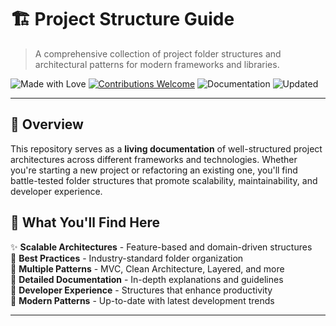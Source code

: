# 🏗️ Project Structure Guide

> A comprehensive collection of project folder structures and architectural patterns for modern frameworks and libraries.

![Made with Love](https://img.shields.io/badge/made%20with-❤️-pink.svg)
[![Contributions Welcome](https://img.shields.io/badge/contributions-welcome-brightgreen.svg)](CONTRIBUTING.md)
![Documentation](https://img.shields.io/badge/docs-markdown-blue.svg)
![Updated](https://img.shields.io/badge/updated-2025-orange.svg)

---

## 🎯 Overview

This repository serves as a **living documentation** of well-structured project architectures across different frameworks and technologies. Whether you're starting a new project or refactoring an existing one, you'll find battle-tested folder structures that promote scalability, maintainability, and developer experience.

## 🚀 What You'll Find Here

✨ **Scalable Architectures** - Feature-based and domain-driven structures  
📁 **Best Practices** - Industry-standard folder organization  
🔧 **Multiple Patterns** - MVC, Clean Architecture, Layered, and more  
📖 **Detailed Documentation** - In-depth explanations and guidelines  
🎨 **Developer Experience** - Structures that enhance productivity  
🔄 **Modern Patterns** - Up-to-date with latest development trends

---

##
